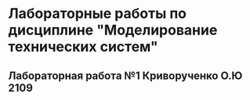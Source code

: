 # Лабораторные работы по дисциплине "Моделирование технических систем"

## Лабораторная работа №1 Криворученко О.Ю 2109

